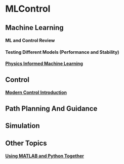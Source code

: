 # MLControl

## Machine Learning
#### ML and Control Review
#### Testing Different Models (Performance and Stability)
#### [Physics Informed Machine Learning](./Machine%20Learning/1.PhIML-An%20Introduction%20to%20Physics-Informed%20ML.md)

## Control
#### [Modern Control Introduction](./Control/Modern%20Control%20Introduction.md)

## Path Planning And Guidance

## Simulation

## Other Topics

#### [Using MATLAB and Python Together](./Other%20Topics/MATLAB%20+%20Python/Tutorials.m)

